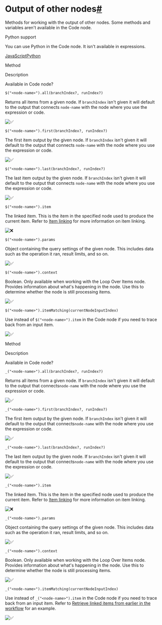 [](https://github.com/n8n-io/n8n-docs/edit/main/docs/code/builtin/output-other-nodes.md "Edit this page")

# Output of other nodes[#](#output-of-other-nodes "Permanent link")

Methods for working with the output of other nodes. Some methods and variables aren't available in the Code node.

Python support

You can use Python in the Code node. It isn't available in expressions.

[JavaScript](#__tabbed_1_1)[Python](#__tabbed_1_2)

Method

Description

Available in Code node?

`$("<node-name>").all(branchIndex?, runIndex?)`

Returns all items from a given node. If `branchIndex` isn't given it will default to the output that connects `node-name` with the node where you use the expression or code.

![✅](https://cdn.jsdelivr.net/gh/jdecked/twemoji@15.1.0/assets/svg/2705.svg ":white_check_mark:")

`$("<node-name>").first(branchIndex?, runIndex?)`

The first item output by the given node. If `branchIndex` isn't given it will default to the output that connects `node-name` with the node where you use the expression or code.

![✅](https://cdn.jsdelivr.net/gh/jdecked/twemoji@15.1.0/assets/svg/2705.svg ":white_check_mark:")

`$("<node-name>").last(branchIndex?, runIndex?)`

The last item output by the given node. If `branchIndex` isn't given it will default to the output that connects `node-name` with the node where you use the expression or code.

![✅](https://cdn.jsdelivr.net/gh/jdecked/twemoji@15.1.0/assets/svg/2705.svg ":white_check_mark:")

`$("<node-name>").item`

The linked item. This is the item in the specified node used to produce the current item. Refer to [Item linking](../../../data/data-mapping/data-item-linking/) for more information on item linking.

![❌](https://cdn.jsdelivr.net/gh/jdecked/twemoji@15.1.0/assets/svg/274c.svg ":x:")

`$("<node-name>").params`

Object containing the query settings of the given node. This includes data such as the operation it ran, result limits, and so on.

![✅](https://cdn.jsdelivr.net/gh/jdecked/twemoji@15.1.0/assets/svg/2705.svg ":white_check_mark:")

`$("<node-name>").context`

Boolean. Only available when working with the Loop Over Items node. Provides information about what's happening in the node. Use this to determine whether the node is still processing items.

![✅](https://cdn.jsdelivr.net/gh/jdecked/twemoji@15.1.0/assets/svg/2705.svg ":white_check_mark:")

`$("<node-name>").itemMatching(currentNodeInputIndex)`

Use instead of `$("<node-name>").item` in the Code node if you need to trace back from an input item.

![✅](https://cdn.jsdelivr.net/gh/jdecked/twemoji@15.1.0/assets/svg/2705.svg ":white_check_mark:")

Method

Description

Available in Code node?

`_("<node-name>").all(branchIndex?, runIndex?)`

Returns all items from a given node. If `branchIndex` isn't given it will default to the output that connects`node-name` with the node where you use the expression or code.

![✅](https://cdn.jsdelivr.net/gh/jdecked/twemoji@15.1.0/assets/svg/2705.svg ":white_check_mark:")

`_("<node-name>").first(branchIndex?, runIndex?)`

The first item output by the given node. If `branchIndex` isn't given it will default to the output that connects`node-name` with the node where you use the expression or code.

![✅](https://cdn.jsdelivr.net/gh/jdecked/twemoji@15.1.0/assets/svg/2705.svg ":white_check_mark:")

`_("<node-name>").last(branchIndex?, runIndex?)`

The last item output by the given node. If `branchIndex` isn't given it will default to the output that connects`node-name` with the node where you use the expression or code.

![✅](https://cdn.jsdelivr.net/gh/jdecked/twemoji@15.1.0/assets/svg/2705.svg ":white_check_mark:")

`_("<node-name>").item`

The linked item. This is the item in the specified node used to produce the current item. Refer to [Item linking](../../../data/data-mapping/data-item-linking/) for more information on item linking.

![❌](https://cdn.jsdelivr.net/gh/jdecked/twemoji@15.1.0/assets/svg/274c.svg ":x:")

`_("<node-name>").params`

Object containing the query settings of the given node. This includes data such as the operation it ran, result limits, and so on.

![✅](https://cdn.jsdelivr.net/gh/jdecked/twemoji@15.1.0/assets/svg/2705.svg ":white_check_mark:")

`_("<node-name>").context`

Boolean. Only available when working with the Loop Over Items node. Provides information about what's happening in the node. Use this to determine whether the node is still processing items.

![✅](https://cdn.jsdelivr.net/gh/jdecked/twemoji@15.1.0/assets/svg/2705.svg ":white_check_mark:")

`_("<node-name>").itemMatching(currentNodeInputIndex)`

Use instead of `_("<node-name>").item` in the Code node if you need to trace back from an input item. Refer to [Retrieve linked items from earlier in the workflow](../../cookbook/builtin/itemmatching/) for an example.

![✅](https://cdn.jsdelivr.net/gh/jdecked/twemoji@15.1.0/assets/svg/2705.svg ":white_check_mark:")